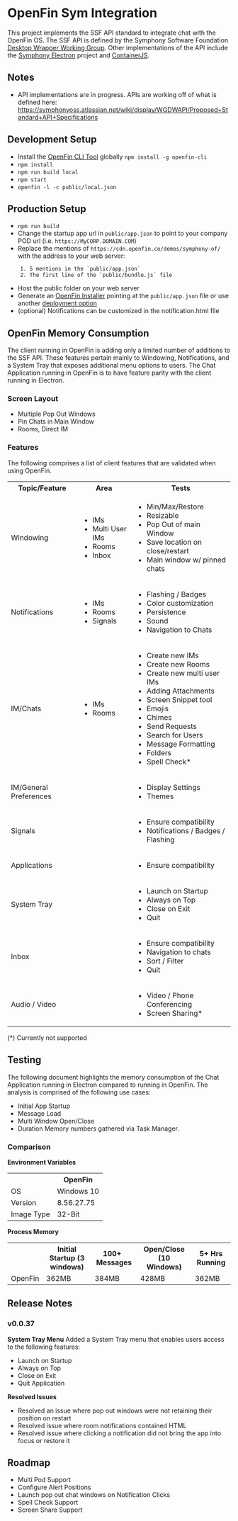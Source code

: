 # OpenFin Sym Integration
This project implements the SSF API standard to integrate chat with the OpenFin OS. The SSF API is defined by the Symphony Software Foundation [Desktop Wrapper Working Group](https://symphonyoss.atlassian.net/wiki/spaces/WGDWAPI/pages).  Other implementations of the API include the [Symphony Electron](https://github.com/symphonyoss/SymphonyElectron/) project and [ContainerJS](https://github.com/symphonyoss/ContainerJS).


## Notes
- API implementations are in progress.  APIs are working off of what is defined here: https://symphonyoss.atlassian.net/wiki/display/WGDWAPI/Proposed+Standard+API+Specifications

## Development Setup
- Install the [OpenFin CLI Tool](https://github.com/openfin/openfin-cli) globally `npm install -g openfin-cli`
- `npm install`
- `npm run build local`
- `npm start`
- `openfin -l -c public/local.json`

## Production Setup
- `npm run build`
- Change the startup app url in `public/app.json` to point to your company POD url (i.e. `https://MyCORP.DOMAIN.COM`)
- Replace the mentions of `https://cdn.openfin.co/demos/symphony-of/` with the address to your web server: 
~~~~
    1. 5 mentions in the `public/app.json`
    2. The first line of the `public/bundle.js` file
~~~~
- Host the public folder on your web server
- Generate an [OpenFin Installer](https://install.openfin.co/) pointing at the `public/app.json` file or use another [deployment option](https://openfin.co/options/)
- (optional) Notifications can be customized in the notification.html file

## OpenFin Memory Consumption
The client running in OpenFin is adding only a limited number of additions to the SSF API. These features pertain mainly to Windowing, Notifications, and a System Tray that exposes additional menu options to users. The Chat Application running in OpenFin is to have feature parity with the client running in Electron.

### Screen Layout
- Multiple Pop Out Windows
- Pin Chats in Main Window
- Rooms, Direct IM

### Features
The following comprises a list of client features that are validated when using OpenFin. 
<table>
<tr><th>Topic/Feature</th><th>Area</th><th>Tests</th></tr>
<tr><td>Windowing</td>
<td><ul>
  <li>IMs</li><li>Multi User IMs</li><li>Rooms</li><li>Inbox</li>
</ul></td>
<td><ul>
  <li>Min/Max/Restore</li><li>Resizable</li><li>Pop Out of main Window</li><li>Save location on close/restart</li><li>Main window w/ pinned chats</li>
</td></tr>
<tr><td>Notifications</td>
<td><ul>
  <li>IMs</li><li>Rooms</li><li>Signals</li>
</ul></td>
<td><ul>
  <li>Flashing / Badges</li><li>Color customization</li><li>Persistence</li><li>Sound</li><li>Navigation to Chats</li>
</td></tr>
<tr><td>IM/Chats</td>
<td><ul>
  <li>IMs</li><li>Rooms</li>
</ul></td>
<td><ul>
  <li>Create new IMs</li><li>Create new Rooms</li><li>Create new multi user IMs</li><li>Adding Attachments</li><li>Screen Snippet tool</li><li>Emojis</li><li>Chimes</li><li>Send Requests</li><li>Search for Users</li><li>Message Formatting</li><li>Folders</li><li>Spell Check*</li>
</td></tr>
<tr><td>IM/General Preferences</td><td></td>
<td><ul>
  <li>Display Settings</li><li>Themes</li>
</td></tr>
<tr><td>Signals</td><td></td>
<td><ul>
  <li>Ensure compatibility</li><li>Notifications / Badges / Flashing</li>
</td></tr>
<tr><td>Applications</td><td></td>
<td><ul>
  <li>Ensure compatibility</li>
</td></tr>
<tr><td>System Tray</td><td></td>
<td><ul>
  <li>Launch on Startup</li><li>Always on Top</li><li>Close on Exit</li><li>Quit</li>
</td></tr>
<tr><td>Inbox</td><td></td>
<td><ul>
  <li>Ensure compatibility</li><li>Navigation to chats</li><li>Sort / Filter</li><li>Quit</li>
</td></tr>
<tr><td>Audio / Video</td><td></td>
<td><ul>
  <li>Video / Phone Conferencing</li><li>Screen Sharing*</li>
</td></tr>
</table>

(*) Currently not supported

## Testing
The following document highlights the memory consumption of the Chat Application running in Electron compared to running in OpenFin. The analysis is comprised of the following use cases:
* Initial App Startup
* Message Load
* Multi Window Open/Close
* Duration
Memory numbers gathered via Task Manager.

### Comparison
**Environment Variables**
<table>
<tr><th></th><th>OpenFin</th></tr>
<tr><td>OS</td><td>Windows 10</td>
<tr><td>Version</td><td>8.56.27.75</td>
<tr><td>Image Type</td><td>32-Bit</td>
</table>

**Process Memory**
<table>
<tr><th></th><th>Initial Startup (3 windows)</th><th>100+  Messages</th><th>Open/Close (10 Windows)</th><th>5+ Hrs 
 Running</th></tr>
<tr><td>OpenFin</td><td>362MB</td><td>384MB</td><td>428MB</td><td>362MB</td>
</table>

## Release Notes
### v0.0.37
**System Tray Menu**
Added a System Tray menu that enables users access to the following features:
* Launch on Startup
* Always on Top
* Close on Exit
* Quit Application

**Resolved Issues**
* Resolved an issue where pop out windows were not retaining their position on restart
* Resolved issue where room notifications contained HTML
* Resolved issue where clicking a notification did not bring the app into focus or restore it

## Roadmap
* Multi Pod Support
* Configure Alert Positions
* Launch pop out chat windows on Notification Clicks
* Spell Check Support
* Screen Share Support
